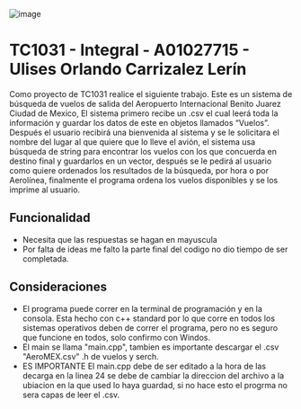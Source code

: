 ![image](https://github.com/A01027715/TC1031-Integral-A01027715/assets/117248297/0cf49121-ace4-4f23-bf15-05b88c5a0047)
# TC1031 - Integral - A01027715 - Ulises Orlando Carrizalez Lerín
Como proyecto de TC1031 realice el siguiente trabajo. Este es un sistema de búsqueda de vuelos de salida del Aeropuerto Internacional Benito Juarez Ciudad de Mexico, El sistema primero recibe un .csv el cual leerá toda la información y guardar los datos de este en objetos llamados “Vuelos”. Después el usuario recibirá una bienvenida al sistema y se le solicitara el nombre del lugar al que quiere que lo lleve el avión, el sistema usa búsqueda de string para encontrar los vuelos con los que concuerda en destino final y guardarlos en un vector, después se le pedirá al usuario como quiere ordenados los  resultados de la búsqueda, por hora o por Aerolínea, finalmente el programa ordena los vuelos disponibles y se los imprime al usuario.

## Funcionalidad
- Necesita que las respuestas se hagan en mayuscula
- Por falta de ideas me falto la parte final del codigo no dio tiempo de ser completada.

## Consideraciones
- El programa puede correr en la terminal de programación y en la consola. Esta hecho con c++ standard por lo que corre en todos los sistemas operativos deben de correr el programa, pero no es seguro que funcione en todos, solo confirmo con Windos.
- El main se llama "main.cpp", tambien es importante descargar el .csv "AeroMEX.csv" .h de vuelos y serch.
- ES IMPORTANTE El main.cpp debe de ser editado a la hora de las decarga en la linea 24 se debe de cambiar la direccion del archivo a la ubiacion en la que used lo haya guardad, si no hace esto el progrma no sera capas de leer el .csv.
